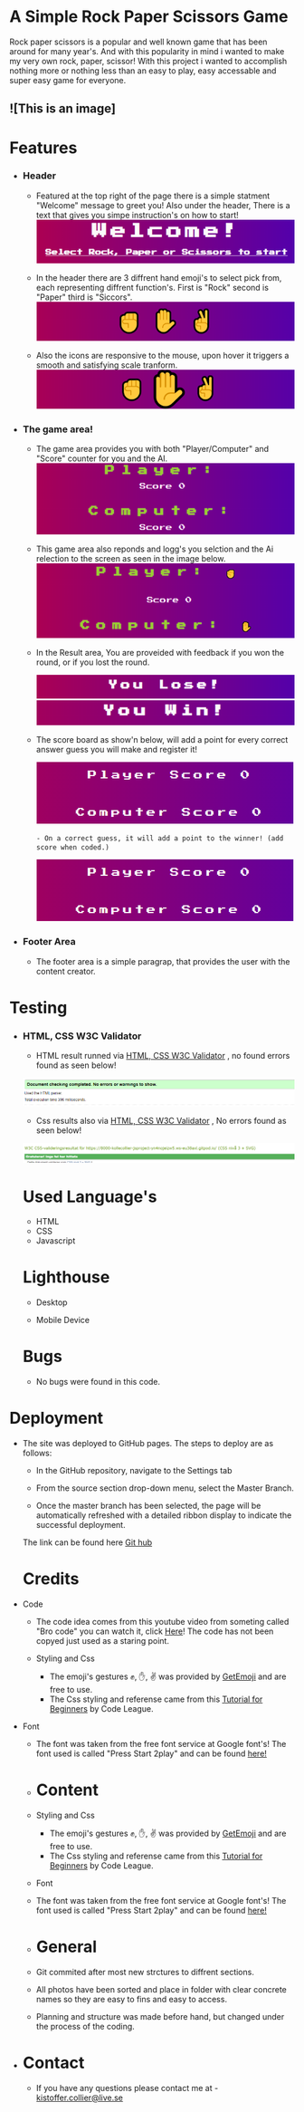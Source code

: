 # A Simple Rock Paper Scissors Game
Rock paper scissors is a popular and well known game that has been around for many year's. And with this popularity in mind i wanted to make my very own  rock, paper, scissor! With this project i wanted to accomplish nothing more or nothing less than an easy to play, easy accessable and super easy game for everyone. 


![This is an image]
-
# Features

- ### Header
  -  Featured at the top right of the page there is a simple statment "Welcome" message to greet you! Also under the header, There is a text that gives you simpe instruction's on how to start!
  ![This is an image](/assets/Images/FireShot%20Capture%20056%20-%20Rock%2C%20Paper%2C%20Scissors!_%20-%208000-kollecollier-jsproject-5h4zoqyjqct.ws-eu46.gitpod.io.png)

   
    -   In the header there are 3 diffrent hand emoji's to select pick from, each representing diffrent function's. First is "Rock" second is "Paper" third is "Siccors".
    ![This is an image](/assets/Images/sten.png)

    -  Also the icons are responsive to the mouse, upon hover it triggers a smooth and satisfying scale tranform.
    ![This is an image](/assets/Images/stenupp.png)

 - ### The game area!

   - The game area provides you with both "Player/Computer" and "Score" counter for you and the AI.
![This is an image](/assets/Images/gamearea-score.png)

   - This game area also reponds and logg's you selction and the Ai relection to the screen as seen in the image below.
   ![This is an image](/assets/Images/pick.png)

   - In the Result area, You are proveided with feedback if you won the round, or if you lost the round.
  
      ![This is an image](/assets/Images/loser.png) 
      ![This is an image](/assets/Images/winner.png)

    - The score board as show'n below, will add a point for every correct answer guess you will make and register it!

      ![This is an image](/assets/Images/score0.png)

          - On a correct guess, it will add a point to the winner! (add score when coded.)

      ![This is an image](/assets/Images/score0.png)


- ### Footer Area
  - The footer area is a simple paragrap, that provides the user with the content creator.


 # Testing
 - ### HTML, CSS W3C Validator

   - HTML result runned via [HTML, CSS W3C Validator](https://validator.w3.org/) , no found errors found as seen below!


   ![This is an image](/Images/html-check.png)

   - Css results also via [HTML, CSS W3C Validator](https://validator.w3.org/) , No errors found as seen below!


   ![This is an image](/Images/css.check.png)


   # Used Language's

    - HTML
    - CSS
    - Javascript

    # Lighthouse
     - Desktop 

      - Mobile Device

     # Bugs

     - No bugs were found in this code.



 # Deployment
- The site was deployed to GitHub pages. The steps to deploy are as follows:

  - In the GitHub repository, navigate to the Settings tab

  -  From the source section drop-down menu, select the Master Branch.

  -  Once the master branch has been selected, the page will be automatically refreshed with a detailed ribbon display to indicate the successful deployment.

  The link can be found here [Git hub](https://github.com/Kollecollier/JS-project)

  # Credits

- Code
   - The code idea comes from this youtube video from someting called "Bro code" you can watch it, click [Here](https://www.youtube.com/watch?v=n1_vHArDBRA&t=3s&ab_channel=BroCode)! The code has not been copyed just used as a staring point.

   - Styling and Css
     - The emoji's gestures ✊, ✋, ✌️ was provided by [GetEmoji](https://getemoji.com/) and are free to use. 
      - The Css styling and referense came from this  [Tutorial for Beginners](https://www.youtube.com/watch?v=B17NC5DD-dA&t=327s&ab_channel=CodeLeague) by Code League.

- Font
   - The font was taken from the free font service at Google font's! The font used is called "Press Start 2play" and can be found [here!](https://fonts.google.com/specimen/Press+Start+2P?query=press+start)


  - # Content
  - Styling and Css
     - The emoji's gestures ✊, ✋, ✌️ was provided by [GetEmoji](https://getemoji.com/) and are free to use. 
      - The Css styling and referense came from this  [Tutorial for Beginners](https://www.youtube.com/watch?v=B17NC5DD-dA&t=327s&ab_channel=CodeLeague) by Code League.

  - Font
   - The font was taken from the free font service at Google font's! The font used is called "Press Start 2play" and can be found [here!](https://fonts.google.com/specimen/Press+Start+2P?query=press+start)

  - # General
  - Git commited after most new strctures to diffrent sections.
  - All photos have been sorted and place in folder with clear concrete names so they are easy to fins and easy to access.
  - Planning and structure was made before hand, but changed under the process of the coding.

- # Contact
  - If you have any questions please contact me at - kistoffer.collier@live.se
     
